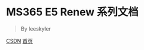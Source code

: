 # MS365 E5 Renew 系列文档


> By leeskyler


[CSDN](https://blog.csdn.net/qq_33212020/article/details/106837905)
[首页](README.md)
